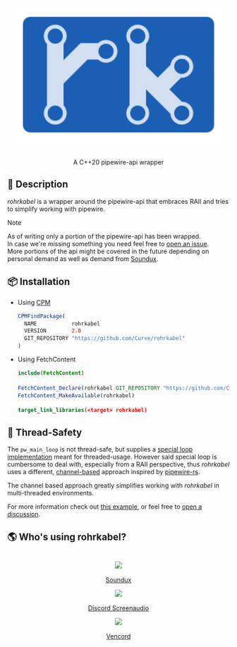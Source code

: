 <div align="center"> 
    <img src="assets/logo.svg" height=312>
</div>

<br/>

<p align="center">
    A C++20 pipewire-api wrapper
</p>


## 📃 Description

_rohrkabel_ is a wrapper around the pipewire-api that embraces RAII and tries to simplify working with pipewire.

> [!NOTE]  
> As of writing only a portion of the pipewire-api has been wrapped.  
> In case we're missing something you need feel free to [open an issue](https://github.com/Curve/rohrkabel/issues/new).  
> More portions of the api might be covered in the future depending on personal demand as well as demand from [Soundux](https://github.com/Soundux/Soundux). 

## 📦 Installation

* Using [CPM](https://github.com/cpm-cmake/CPM.cmake)
  ```cmake
  CPMFindPackage(
    NAME           rohrkabel
    VERSION        2.0
    GIT_REPOSITORY "https://github.com/Curve/rohrkabel"
  )
  ```

* Using FetchContent
  ```cmake
  include(FetchContent)

  FetchContent_Declare(rohrkabel GIT_REPOSITORY "https://github.com/Curve/rohrkabel" GIT_TAG v2.0)
  FetchContent_MakeAvailable(rohrkabel)

  target_link_libraries(<target> rohrkabel)
  ```

## 🧵 Thread-Safety

The `pw_main_loop` is not thread-safe, but supplies a [special loop implementation](https://docs.pipewire.org/page_thread_loop.html) meant for threaded-usage. However said special loop is cumbersome to deal with, especially from a RAII perspective, thus _rohrkabel_ uses a different, [channel-based](https://github.com/Curve/channel) approach inspired by [pipewire-rs](https://pipewire.pages.freedesktop.org/pipewire-rs/pipewire/channel/index.html).

The channel based approach greatly simplifies working with _rohrkabel_ in multi-threaded environments.

For more information check out [this example](examples/channels), or feel free to [open a discussion](https://github.com/Curve/rohrkabel/discussions/new/choose).

## 🌎 Who's using rohrkabel?

<div align="center">
<br>

<img src="https://avatars.githubusercontent.com/u/74979035?s=200&v=4" width=30/>

[Soundux](https://github.com/Soundux)

<img src="https://raw.githubusercontent.com/maltejur/discord-screenaudio/master/assets/de.shorsh.discord-screenaudio.png" width=30/>

[Discord Screenaudio](https://github.com/maltejur/discord-screenaudio)

<img src="https://avatars.githubusercontent.com/u/113042587?s=200&v=4" width=30/>

[Vencord](https://github.com/Vencord/linux-virtmic)

</div>

